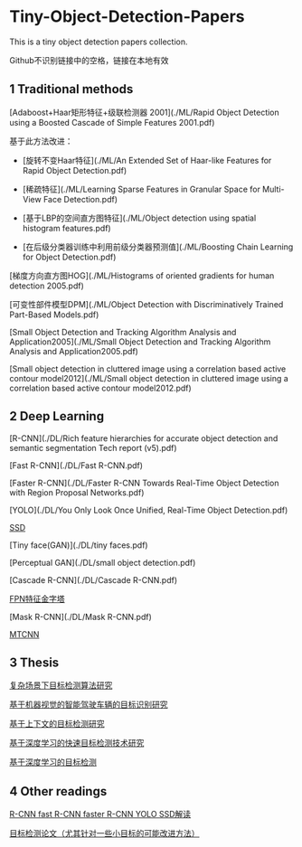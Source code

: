 # Tiny-Object-Detection-Papers

This is a tiny object detection papers collection.

Github不识别链接中的空格，链接在本地有效

## 1 Traditional methods

[Adaboost+Haar矩形特征+级联检测器 2001](./ML/Rapid Object Detection using a Boosted Cascade of Simple Features 2001.pdf)

基于此方法改进：

+ [旋转不变Haar特征](./ML/An Extended Set of Haar-like Features for Rapid Object Detection.pdf)

+ [稀疏特征](./ML/Learning Sparse Features in Granular Space for Multi-View Face Detection.pdf)

+ [基于LBP的空间直方图特征](./ML/Object detection using spatial histogram features.pdf)
+ [在后级分类器训练中利用前级分类器预测值](./ML/Boosting Chain Learning for Object Detection.pdf)

[梯度方向直方图HOG](./ML/Histograms of oriented gradients for human detection 2005.pdf)

[可变性部件模型DPM](./ML/Object Detection with Discriminatively Trained Part-Based Models.pdf)

[Small Object Detection and Tracking Algorithm Analysis and Application2005](./ML/Small Object Detection and Tracking Algorithm Analysis and Application2005.pdf)

[Small object detection in cluttered image using a correlation based active contour model2012](./ML/Small object detection in cluttered image using a correlation based active contour model2012.pdf)





## 2 Deep Learning

[R-CNN](./DL/Rich feature hierarchies for accurate object detection and semantic segmentation Tech report (v5).pdf)

[Fast R-CNN](./DL/Fast R-CNN.pdf)

[Faster R-CNN](./DL/Faster R-CNN Towards Real-Time Object Detection with Region Proposal Networks.pdf)

[YOLO](./DL/You Only Look Once Unified, Real-Time Object Detection.pdf)

[SSD](./DL/SSD.pdf)

[Tiny face(GAN)](./DL/tiny faces.pdf)

[Perceptual GAN](./DL/small object detection.pdf)

[Cascade R-CNN](./DL/Cascade R-CNN.pdf)

[FPN特征金字塔](./DL/fpn.pdf)

[Mask R-CNN](./DL/Mask R-CNN.pdf)

[MTCNN](./DL/MTCNN.pdf)

## 3 Thesis

[复杂场景下目标检测算法研究](./Thesis/复杂场景下目标检测算法研究_向涛.caj)

[基于机器视觉的智能驾驶车辆的目标识别研究](./Thesis/基于机器视觉的智能驾驶车辆的目标识别研究_刘禹希.caj)

[基于上下文的目标检测研究](./Thesis/基于上下文的目标检测研究_李涛.caj)

[基于深度学习的快速目标检测技术研究](./Thesis/基于深度学习的快速目标检测技术研究_王震.caj)

[基于深度学习的目标检测](基于深度学习的目标检测.pdf)

## 4 Other readings

[R-CNN fast R-CNN faster R-CNN YOLO SSD解读](https://blog.csdn.net/v_JULY_v/article/details/80170182)

[目标检测论文（尤其针对一些小目标的可能改进方法）](https://blog.csdn.net/u014236392/article/details/83993730)

